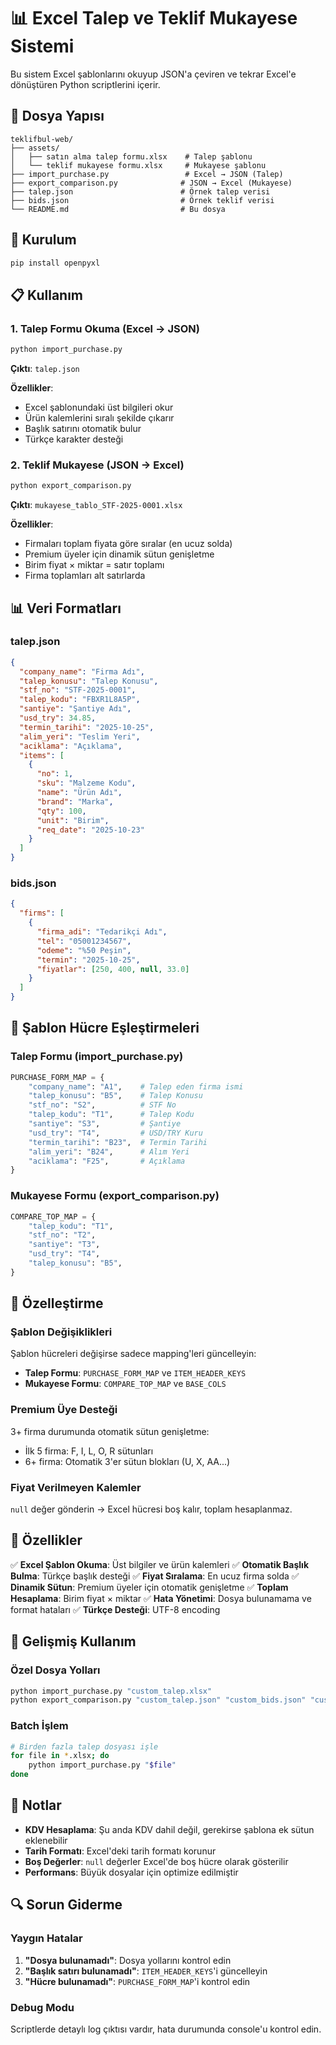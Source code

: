 # 📊 Excel Talep ve Teklif Mukayese Sistemi

Bu sistem Excel şablonlarını okuyup JSON'a çeviren ve tekrar Excel'e dönüştüren Python scriptlerini içerir.

## 📁 Dosya Yapısı

```
teklifbul-web/
├── assets/
│   ├── satın alma talep formu.xlsx    # Talep şablonu
│   └── teklif mukayese formu.xlsx     # Mukayese şablonu
├── import_purchase.py                 # Excel → JSON (Talep)
├── export_comparison.py              # JSON → Excel (Mukayese)
├── talep.json                        # Örnek talep verisi
├── bids.json                         # Örnek teklif verisi
└── README.md                         # Bu dosya
```

## 🔧 Kurulum

```bash
pip install openpyxl
```

## 📋 Kullanım

### 1. Talep Formu Okuma (Excel → JSON)

```bash
python import_purchase.py
```

**Çıktı**: `talep.json`

**Özellikler**:
- Excel şablonundaki üst bilgileri okur
- Ürün kalemlerini sıralı şekilde çıkarır
- Başlık satırını otomatik bulur
- Türkçe karakter desteği

### 2. Teklif Mukayese (JSON → Excel)

```bash
python export_comparison.py
```

**Çıktı**: `mukayese_tablo_STF-2025-0001.xlsx`

**Özellikler**:
- Firmaları toplam fiyata göre sıralar (en ucuz solda)
- Premium üyeler için dinamik sütun genişletme
- Birim fiyat × miktar = satır toplamı
- Firma toplamları alt satırlarda

## 📊 Veri Formatları

### talep.json
```json
{
  "company_name": "Firma Adı",
  "talep_konusu": "Talep Konusu",
  "stf_no": "STF-2025-0001",
  "talep_kodu": "FBXR1L8A5P",
  "santiye": "Şantiye Adı",
  "usd_try": 34.85,
  "termin_tarihi": "2025-10-25",
  "alim_yeri": "Teslim Yeri",
  "aciklama": "Açıklama",
  "items": [
    {
      "no": 1,
      "sku": "Malzeme Kodu",
      "name": "Ürün Adı",
      "brand": "Marka",
      "qty": 100,
      "unit": "Birim",
      "req_date": "2025-10-23"
    }
  ]
}
```

### bids.json
```json
{
  "firms": [
    {
      "firma_adi": "Tedarikçi Adı",
      "tel": "05001234567",
      "odeme": "%50 Peşin",
      "termin": "2025-10-25",
      "fiyatlar": [250, 400, null, 33.0]
    }
  ]
}
```

## 🎯 Şablon Hücre Eşleştirmeleri

### Talep Formu (import_purchase.py)
```python
PURCHASE_FORM_MAP = {
    "company_name": "A1",    # Talep eden firma ismi
    "talep_konusu": "B5",    # Talep Konusu
    "stf_no": "S2",          # STF No
    "talep_kodu": "T1",      # Talep Kodu
    "santiye": "S3",         # Şantiye
    "usd_try": "T4",         # USD/TRY Kuru
    "termin_tarihi": "B23",  # Termin Tarihi
    "alim_yeri": "B24",      # Alım Yeri
    "aciklama": "F25",       # Açıklama
}
```

### Mukayese Formu (export_comparison.py)
```python
COMPARE_TOP_MAP = {
    "talep_kodu": "T1",
    "stf_no": "T2",
    "santiye": "T3",
    "usd_try": "T4",
    "talep_konusu": "B5",
}
```

## 🔧 Özelleştirme

### Şablon Değişiklikleri
Şablon hücreleri değişirse sadece mapping'leri güncelleyin:

- **Talep Formu**: `PURCHASE_FORM_MAP` ve `ITEM_HEADER_KEYS`
- **Mukayese Formu**: `COMPARE_TOP_MAP` ve `BASE_COLS`

### Premium Üye Desteği
3+ firma durumunda otomatik sütun genişletme:
- İlk 5 firma: F, I, L, O, R sütunları
- 6+ firma: Otomatik 3'er sütun blokları (U, X, AA...)

### Fiyat Verilmeyen Kalemler
`null` değer gönderin → Excel hücresi boş kalır, toplam hesaplanmaz.

## 🎉 Özellikler

✅ **Excel Şablon Okuma**: Üst bilgiler ve ürün kalemleri
✅ **Otomatik Başlık Bulma**: Türkçe başlık desteği
✅ **Fiyat Sıralama**: En ucuz firma solda
✅ **Dinamik Sütun**: Premium üyeler için otomatik genişletme
✅ **Toplam Hesaplama**: Birim fiyat × miktar
✅ **Hata Yönetimi**: Dosya bulunamama ve format hataları
✅ **Türkçe Desteği**: UTF-8 encoding

## 🚀 Gelişmiş Kullanım

### Özel Dosya Yolları
```bash
python import_purchase.py "custom_talep.xlsx"
python export_comparison.py "custom_talep.json" "custom_bids.json" "custom_template.xlsx" "output.xlsx"
```

### Batch İşlem
```bash
# Birden fazla talep dosyası işle
for file in *.xlsx; do
    python import_purchase.py "$file"
done
```

## 📝 Notlar

- **KDV Hesaplama**: Şu anda KDV dahil değil, gerekirse şablona ek sütun eklenebilir
- **Tarih Formatı**: Excel'deki tarih formatı korunur
- **Boş Değerler**: `null` değerler Excel'de boş hücre olarak gösterilir
- **Performans**: Büyük dosyalar için optimize edilmiştir

## 🔍 Sorun Giderme

### Yaygın Hatalar
1. **"Dosya bulunamadı"**: Dosya yollarını kontrol edin
2. **"Başlık satırı bulunamadı"**: `ITEM_HEADER_KEYS`'i güncelleyin
3. **"Hücre bulunamadı"**: `PURCHASE_FORM_MAP`'i kontrol edin

### Debug Modu
Scriptlerde detaylı log çıktısı vardır, hata durumunda console'u kontrol edin.
